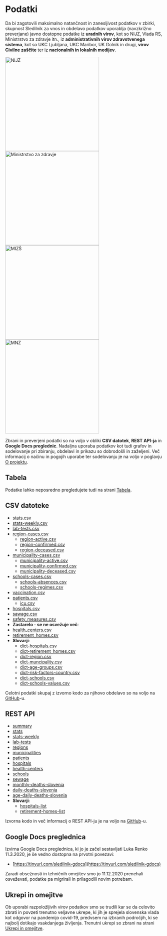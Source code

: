 # Podatki

Da bi zagotovili maksimalno natančnost in zanesljivost podatkov v zbirki, skupnost Sledilnik za vnos in obdelavo podatkov uporablja (navzkrižno preverjane) javno dostopne podatke iz __uradnih virov__, kot so NIJZ, Vlada RS, Ministrstvo za zdravje itn., iz __administrativnih virov zdravstvenega sistema__, kot so UKC Ljubljana, UKC Maribor, UK Golnik in drugi, __virov Civilne zaščite__ ter iz __nacionalnih in lokalnih medijev__.

<a href="https://nijz.si"><img src="https://www.nijz.si/sites/www.nijz.si/files/uploaded/logotip-01.jpg" alt="NIJZ" width="300"/></a>
<a href="https://www.gov.si/drzavni-organi/ministrstva/ministrstvo-za-zdravje/"><img src="https://www.skupine.si/mma/logo%20Ministrstvo%20za%20zdravje%20RS/2017102413574462/mid/
" alt="Ministrstvo za zdravje" width="300"/></a>
<a href="https://www.gov.si/drzavni-organi/ministrstva/ministrstvo-za-izobrazevanje-znanost-in-sport"><img src="https://www.gov.si/assets/ministrstva/MIZS/Pasice-in-slike/O-ministrstvu/Logo_MIZS_slo.jpg" alt="MIZŠ" width="300"/></a>
<a href="https://www.gov.si/drzavni-organi/ministrstva/ministrstvo-za-notranje-zadeve/"><img src="https://www.nil.com/assets/Blog/_resampled/FillWyIxMTY4IiwiNDAwIl0/MNZ.jpg" alt="MNZ" width="300"></a>

Zbrani in preverjeni podatki so na voljo v obliki **CSV datotek**, **REST API-ja** in **Google Docs preglednic**. Nadaljna uporaba podatkov kot tudi grafov in sodelovanje pri zbiranju, obdelavi in prikazu so dobrodošli in zaželjeni. Več informacij o načinu in pogojih uporabe ter sodelovanju je na voljo v poglavju [O projektu](/sl/about).

## Tabela

Podatke lahko neposredno pregledujete tudi na strani [Tabela](/sl/tables).

## CSV datoteke

- [stats.csv](https://github.com/sledilnik/data/blob/master/csv/stats.csv)
- [stats-weekly.csv](https://github.com/sledilnik/data/blob/master/csv/stats-weekly.csv)
- [lab-tests.csv](https://github.com/sledilnik/data/blob/master/csv/lab-tests.csv)
- [region-cases.csv](https://github.com/sledilnik/data/blob/master/csv/region-cases.csv)
    - [region-active.csv](https://github.com/sledilnik/data/blob/master/csv/region-active.csv)
    - [region-confirmed.csv](https://github.com/sledilnik/data/blob/master/csv/region-confirmed.csv)
    - [region-deceased.csv](https://github.com/sledilnik/data/blob/master/csv/region-deceased.csv)
- [municipality-cases.csv](https://github.com/sledilnik/data/blob/master/csv/municipality-cases.csv)
    - [municipality-active.csv](https://github.com/sledilnik/data/blob/master/csv/municipality-active.csv)
    - [municipality-confirmed.csv](https://github.com/sledilnik/data/blob/master/csv/municipality-confirmed.csv)
    - [municipality-deceased.csv](https://github.com/sledilnik/data/blob/master/csv/municipality-deceased.csv)
- [schools-cases.csv](https://github.com/sledilnik/data/blob/master/csv/schools-cases.csv)
    - [schools-absences.csv](https://github.com/sledilnik/data/blob/master/csv/schools-absenses.csv)
    - [schools-regimes.csv](https://github.com/sledilnik/data/blob/master/csv/schools-regimes.csv)
- [vaccination.csv](https://github.com/sledilnik/data/blob/master/csv/vaccination.csv)
- [patients.csv](https://github.com/sledilnik/data/blob/master/csv/patients.csv)
    - [icu.csv](https://github.com/sledilnik/data/blob/master/csv/icu.csv)
- [hospitals.csv](https://github.com/sledilnik/data/blob/master/csv/hospitals.csv)
- [sawage.csv](https://github.com/sledilnik/data/blob/master/csv/sewage.csv)
- [safety_measures.csv](https://github.com/sledilnik/data/blob/master/csv/safety_measures.csv)
- **Zastarelo - se ne osvežuje več**:
- [health_centers.csv](https://github.com/sledilnik/data/blob/master/csv/health_centers.csv)
- [retirement_homes.csv](https://github.com/sledilnik/data/blob/master/csv/retirement_homes.csv)
- **Slovarji**:
    - [dict-hospitals.csv](https://github.com/sledilnik/data/blob/master/csv/dict-hospitals.csv)
    - [dict-retirement_homes.csv](https://github.com/sledilnik/data/blob/master/csv/dict-retirement_homes.csv)
    - [dict-region.csv](https://github.com/sledilnik/data/blob/master/csv/dict-region.csv)
    - [dict-muncipality.csv](https://github.com/sledilnik/data/blob/master/csv/dict-municipality.csv)
    - [dict-age-groups.csv](https://github.com/sledilnik/data/blob/master/csv/dict-age-groups.csv)
    - [dict-risk-factors-country.csv](https://github.com/sledilnik/data/blob/master/csv/dict-risk-factors-country.csv)
    - [dict-schools.csv](https://github.com/sledilnik/data/blob/master/csv/dict-schools.csv)
    - [dict-schools-values.csv](https://github.com/sledilnik/data/blob/master/csv/dict-schools-values.csv)


Celotni podatki skupaj z izvorno kodo za njihovo obdelavo so na voljo na [GitHub](https://github.com/sledilnik/data/)-u.


## REST API
- [summary](https://api.sledilnik.org/api/summary)
- [stats](https://api.sledilnik.org/api/stats)
- [stats-weekly](https://api.sledilnik.org/api/stats-weekly)
- [lab-tests](https://api.sledilnik.org/api/lab-tests)
- [regions](https://api.sledilnik.org/api/regions)
- [municipalities](https://api.sledilnik.org/api/municipalities)
- [patients](https://api.sledilnik.org/api/patients)
- [hospitals](https://api.sledilnik.org/api/hospitals)
- [health-centers](https://api.sledilnik.org/api/health-centers)
- [schools](https://api.sledilnik.org/api/schools)
- [sewage](https://api.sledilnik.org/api/sewage)
- [monthly-deaths-slovenia](https://api.sledilnik.org/api/monthly-deaths-slovenia)
- [daily-deaths-slovenia](https://api.sledilnik.org/api/daily-deaths-slovenia)
- [age-daily-deaths-slovenia](https://api.sledilnik.org/api/age-daily-deaths-slovenia)
- **Slovarji**:
    - [hospitals-list](https://api.sledilnik.org/api/hospitals-list)
    - [retirement-homes-list](https://api.sledilnik.org/api/retirement-homes-list)

Izvorna kodo in več informacij o REST API-ju je na voljo na [GitHub](https://github.com/sledilnik/data-api/)-u.


## Google Docs preglednica

Izvirna Google Docs preglednica, ki jo je začel sestavljati Luka Renko 11.3.2020, je še vedno dostopna na prvotni povezavi:

- [https://tinyurl.com/sledilnik-gdocs](https://tinyurl.com/sledilnik-gdocs)

Zaradi obsežnosti in tehničnih omejitev smo jo 11.12.2020 prenehali osveževati, podatke pa migrirali in prilagodili novim potrebam.


## Ukrepi in omejitve

Ob uporabi razpoložljivih virov podatkov smo se trudili kar se da celovito zbrati in povzeti trenutno veljavne ukrepe, ki jih je sprejela slovenska vlada kot odgovor na pandemijo covid-19, predvsem na izbranih področjih, ki se najbolj dotikajo vsakdanjega življenja. Trenutni ukrepi so zbrani na strani [Ukrepi in omejitve](/sl/restrictions).

<!---
## Viri podatkov

Da bi zagotovili maksimalno natančnost in zanesljivost podatkov v zbirki, podatke zbiramo in primerjamo iz večih uradnih virov. Če smo kak relevanten vir spregledali, nas lahko o tem, prosimo, obvestite na [info@sledilnik.org](mailto:info@sledilnik.org)

| Vlada                                                                                                                          | Ostale službe                                                                             |
| ------------------------------------------------------------------------------------------------------------------------------ | ----------------------------------------------------------------------------------------- |
| [NIJZ](https://www.nijz.si/sl/dnevno-spremljanje-okuzb-s-sars-cov-2-covid-19) ([Tw](https://twitter.com/NIJZ_pr/with_replies)) | [CZ Ilirska Bistrica](https://www.facebook.com/obcina.ilirskabistrica.73)                 |
| [Vlada RS](https://www.gov.si/teme/koronavirus/) ([Tw](https://twitter.com/vladaRS/with_replies))                              | [CZ Notranjska](https://www.facebook.com/regijskistabcznotranjska/)                       |
| [Ministrstvo za zdravje RS](https://www.gov.si/novice/?org[]=33) ([Tw](https://twitter.com/MinZdravje/with_replies))           | [CZ Sežana](https://www.facebook.com/civilnazascitasezana/)                               |
| [Tomaž Gantar - minister za zdravje](https://twitter.com/tomazgantar)                                                          | [CZ Žiri](https://www.facebook.com/groups/civilnazascitaziri/)                            |
| [Jelko Kacin - govorec Vlade RS za COVID-19](https://twitter.com/GovorecCOVID19/with_replies)                                  | [CZ Logatec](https://www.facebook.com/zascitaresevanjeLogatec/)                           |
| [Uprava RS za zaščito in reševanje](https://twitter.com/URS_ZR/with_replies)                                                   | [CZ Vrhnika](https://www.facebook.com/Civilna-za%C5%A1%C4%8Dita-Vrhnika-107764814187703/) |
| [Krizni štab RS](https://twitter.com/KrizniStabRS/with_replies) - ukinjen                                                      | [CZ Gorenjska](https://www.facebook.com/stabczgorenjska)                                  |


| Zdravstveni sistem                                                               | Nacionalni mediji                                                                                                                                    |
| -------------------------------------------------------------------------------- | ---------------------------------------------------------------------------------------------------------------------------------------------------- |
| [UKC Ljubljana](https://twitter.com/ukclj/with_replies)                          | [Delo](https://www.delo.si/tag/koronavirus)                                                                                                          |
| [UKC Maribor](https://twitter.com/UKCMaribor/with_replies)                       | [RTVSLO.si](https://www.rtvslo.si/zdravje/novi-koronavirus)                                                                                          |
| [UK Golnik](https://www.klinika-golnik.si/novice)                                | [24ur.com](https://www.24ur.com/novice)                                                                                                              |
| [SB Celje](https://twitter.com/CeljeSb/with_replies)                             | [Dnevnik](https://www.dnevnik.si/slovenija)                                                                                                          |
| [SB Novo Mesto](https://twitter.com/sbnovomesto/with_replies)                    | [Večer](https://www.vecer.com/koronavirus-novice)                                                                                                    |
| [SB Brežice](https://www.sb-brezice.si/)                                         | [Žurnal24](https://www.zurnal24.si/slovenija)                                                                                                        |
| [SB Izola](https://www.sb-izola.si/si/aktualno/)                                 | [STA](https://www.sta.si/v-srediscu/koronavirus2020)                                                                                                 |
| [SB Jesenice](https://www.sb-je.si/aktualno/aktualne_novice/)                    | [Pod črto](https://podcrto.si/dosje/koronavirus/)  ([Tw](https://twitter.com/podcrto?lang=en))                                                       |
| [SB Murska Sobota](https://www.sb-ms.si/mediji-in-javnost/sporocila-za-javnost/) | [Necenzurirano](https://necenzurirano.si/rubrika/dosjeji/koronavirus) ([Tw](https://twitter.com/necenzurirano_/with_replies))                        |
| [SB Ptuj](http://www.sb-ptuj.si/aktualno/novice/novice/)                         |                                                                                                                                                      |
| [SB Slovenj Gradec](https://www.sb-sg.si/)                                       |                                                                                                                                                      |
| [SB Šempeter pri Novi Gorici](http://www.bolnisnica-go.si/aktualno)              |                                                                                                                                                      |
| [SB Trbovlje](http://www.sb-trbovlje.si/)                                        |                                                                                                                                                      |


| Lokalni mediji                                                |                                                                |
| ------------------------------------------------------------- | -------------------------------------------------------------- |
| [Gorenjski glas](http://www.gorenjskiglas.si/)                | [Primorske novice](https://www.primorske.si/)                  |
| [Domžalec](https://domzalec.si/)                              | [Regional obala](https://www.regionalobala.si/)                |
| [Domžalsko-kamniške novice](https://www.domzalske-novice.si/) | [Lokalne Ajdovščina](https://www.lokalne-ajdovscina.si/)       |
| [Kamnik.info](https://www.kamnik.info/novice_kamnik/)         | [Idrija.com](https://www.idrija.com/)                          |
| [Radio Sora](https://www.radio-sora.si/novice)                | [Notranjsko primorske novice](https://notranjskoprimorske.si/) |
| &nbsp;                                                        | &nbsp;                                                         |
| [Koroške Novice](https://www.koroskenovice.si/)               | [Maribor24.si](https://maribor24.si/)                          |
| [Savinjsko-Šaleške Novice](https://sasa-novice.si/)           | [Celje.info](https://www.celje.info/)                          |
| [Savinjske novice](http://savinjske.com/)                     | [Novi Tednik Celje](http://www.nt-rc.si/novi-tednik/)          |
| &nbsp;                                                        | [Kozjansko.info](https://kozjansko.info/)                      |
| &nbsp;                                                        | &nbsp;                                                         |
| [Moja-dolenjska](https://moja-dolenjska.si/)                  | [Sobotainfo](https://sobotainfo.com/)                          |
| [Dolenjski list](https://www.dolenjskilist.si/si/novice/)     | [Pomurec](https://www.pomurec.com/)                            |
| [ePosavje](https://www.eposavje.com/)                         | [Lendavainfo](http://lendavainfo.com/)                         |
| [Posavski obzornik](https://www.posavskiobzornik.si/)         | [Prlekija-on.net](https://www.prlekija-on.net/)                |
| [Naše Zasavje](https://nase-zasavje.si/)                      | [Vestnik MS](https://vestnik.si/)                              |


| Ostali viri informacij                                                                                                                                                       |     |
| ---------------------------------------------------------------------------------------------------------------------------------------------------------------------------- | --- |
| [Nova metodologija diagnosticiranja obolelih](https://www.gov.si/novice/2020-03-14-spremenjeno-diagnosticiranje-za-realnejse-nacrtovanje-ukrepov-za-obvladovanje-epidemije/) |     |
| [Tabele o poročanju - Navodila za organizacijo dela](https://www.gov.si/novice/2020-03-17-navodila-za-organizacijo-dela-obravnavo-bolnika-in-dnevno-porocanje/)              |     |
| [Pojasnilo UKC-LJ o hospitaliziranih pacientih](https://twitter.com/ukclj/status/1242123118161911808)                                                                        |     |
| [Register prostorskih enot, Geodetska uprava RS](https://www.e-prostor.gov.si/zbirke-prostorskih-podatkov/nepremicnine/register-prostorskih-enot/)                           |     |

--->
